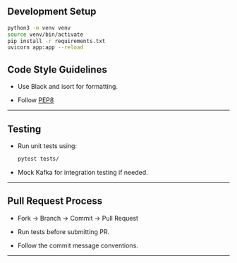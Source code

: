 ## Development Setup
```bash
python3 -m venv venv
source venv/bin/activate
pip install -r requirements.txt
uvicorn app:app --reload
```

## Code Style Guidelines
- Use Black and isort for formatting.

- Follow [PEP8](https://peps.python.org/pep-0008/)
* * *
## Testing
- Run unit tests using:
  ```bash
  pytest tests/
  ```
- Mock Kafka for integration testing if needed.
***
## Pull Request Process
- Fork → Branch → Commit → Pull Request

- Run tests before submitting PR.

- Follow the commit message conventions.
***

  



